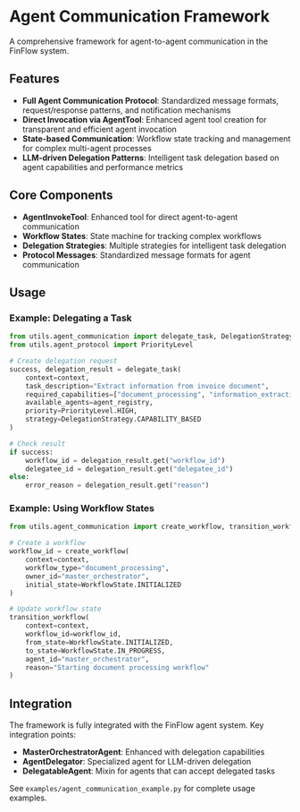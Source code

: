 # Agent Communication Framework

A comprehensive framework for agent-to-agent communication in the FinFlow system.

## Features

- **Full Agent Communication Protocol**: Standardized message formats, request/response patterns, and notification mechanisms
- **Direct Invocation via AgentTool**: Enhanced agent tool creation for transparent and efficient agent invocation
- **State-based Communication**: Workflow state tracking and management for complex multi-agent processes
- **LLM-driven Delegation Patterns**: Intelligent task delegation based on agent capabilities and performance metrics

## Core Components

- **AgentInvokeTool**: Enhanced tool for direct agent-to-agent communication
- **Workflow States**: State machine for tracking complex workflows
- **Delegation Strategies**: Multiple strategies for intelligent task delegation
- **Protocol Messages**: Standardized message formats for agent communication

## Usage

### Example: Delegating a Task

```python
from utils.agent_communication import delegate_task, DelegationStrategy
from utils.agent_protocol import PriorityLevel

# Create delegation request
success, delegation_result = delegate_task(
    context=context,
    task_description="Extract information from invoice document",
    required_capabilities=["document_processing", "information_extraction"],
    available_agents=agent_registry,
    priority=PriorityLevel.HIGH,
    strategy=DelegationStrategy.CAPABILITY_BASED
)

# Check result
if success:
    workflow_id = delegation_result.get("workflow_id")
    delegatee_id = delegation_result.get("delegatee_id")
else:
    error_reason = delegation_result.get("reason")
```

### Example: Using Workflow States

```python
from utils.agent_communication import create_workflow, transition_workflow, WorkflowState

# Create a workflow
workflow_id = create_workflow(
    context=context,
    workflow_type="document_processing",
    owner_id="master_orchestrator",
    initial_state=WorkflowState.INITIALIZED
)

# Update workflow state
transition_workflow(
    context=context,
    workflow_id=workflow_id,
    from_state=WorkflowState.INITIALIZED,
    to_state=WorkflowState.IN_PROGRESS,
    agent_id="master_orchestrator",
    reason="Starting document processing workflow"
)
```

## Integration

The framework is fully integrated with the FinFlow agent system. Key integration points:

- **MasterOrchestratorAgent**: Enhanced with delegation capabilities
- **AgentDelegator**: Specialized agent for LLM-driven delegation
- **DelegatableAgent**: Mixin for agents that can accept delegated tasks

See `examples/agent_communication_example.py` for complete usage examples.
